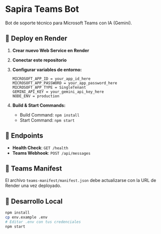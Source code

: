 # Sapira Teams Bot

Bot de soporte técnico para Microsoft Teams con IA (Gemini).

## 🚀 Deploy en Render

1. **Crear nuevo Web Service en Render**
2. **Conectar este repositorio**
3. **Configurar variables de entorno:**
   ```
   MICROSOFT_APP_ID = your_app_id_here
   MICROSOFT_APP_PASSWORD = your_app_password_here
   MICROSOFT_APP_TYPE = SingleTenant
   GEMINI_API_KEY = your_gemini_api_key_here
   NODE_ENV = production
   ```

4. **Build & Start Commands:**
   - Build Command: `npm install`
   - Start Command: `npm start`

## 🔗 Endpoints

- **Health Check**: `GET /health`
- **Teams Webhook**: `POST /api/messages`

## 📱 Teams Manifest

El archivo `teams-manifest/manifest.json` debe actualizarse con la URL de Render una vez deployado.

## 🧪 Desarrollo Local

```bash
npm install
cp env.example .env
# Editar .env con tus credenciales
npm start
```
